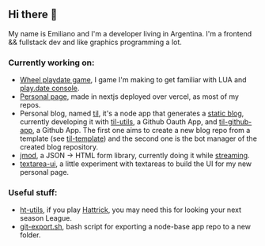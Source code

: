## Hi there 👋

My name is Emiliano and I'm a developer living in Argentina.
I'm a frontend && fullstack dev and like graphics programming a lot.

### Currently working on:
- [Wheel playdate game](https://github.com/carmon/playdate_jam), I game I'm making to get familiar with LUA and [play.date console](https://play.date/).
- [Personal page](https://carmon.dev/), made in nextjs deployed over vercel, as most of my repos.
- Personal blog, named [til](https://github.com/carmon/til), it's a node app that generates a [static blog](https://til.vercel.app/), currently developing it with [til-utils](https://github.com/carmon/til-utils), a Github Oauth App, and [til-github-app](https://github.com/carmon/til-github-app), a Github App. The first one aims to create a new blog repo from a template (see [til-template](https://github.com/carmon/til-template)) and the second one is the bot manager of the created blog repository.
- [jmod](https://github.com/carmon/jmod), a JSON -> HTML form library, currently doing it while [streaming](https://www.twitch.tv/fromplayaunion).
- [textarea-ui](https://github.com/carmon/textarea-ui), a little experiment with textareas to build the UI for my new personal page.

### Useful stuff:
- [ht-utils](https://github.com/carmon/ht-utils), if you play [Hattrick](https://hattrick.org), you may need this for looking your next season League.
- [git-export.sh](https://gist.github.com/carmon/ea1a58a610831cc42cc206f457547b0f), bash script for exporting a node-base app repo to a new folder.

<!--
**carmon/carmon** is a ✨ _special_ ✨ repository because its `README.md` (this file) appears on your GitHub profile.

Here are some ideas to get you started:

- 🔭 I’m currently working on ...
- 🌱 I’m currently learning ...
- 👯 I’m looking to collaborate on ...
- 🤔 I’m looking for help with ...
- 💬 Ask me about ...
- 📫 How to reach me: ...
- 😄 Pronouns: ...
- ⚡ Fun fact: ...
-->
